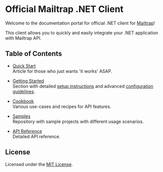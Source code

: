 # Official Mailtrap .NET Client

Welcome to the documentation portal for official .NET client for [Mailtrap](https://mailtrap.io/)!

This client allows you to quickly and easily integrate your .NET application with Mailtrap API.


## Table of Contents
- [Quick Start](xref:quick-start)  
Article for those who just wants 'it works' ASAP.

- [Getting Started](xref:setup)  
Section with detailed [setup instructions](xref:setup) and advanced [configuration guidelines](xref:configuration-model).

- [Cookbook](xref:send-email)  
Various use-cases and recipes for API features.

- [Samples](https://github.com/railsware/mailtrap-dotnet/tree/main/src/samples)  
Repository with sample projects with different usage scenarios.

- [API Reference](xref:Mailtrap)  
Detailed API reference.


<!-- ## Contributing
We believe in the power of OSS and welcome contribution to the library.  
Please refer to [Contributing Guide](https://github.com/railsware/mailtrap-dotnet/tree/main?tab=contrib-ov-file#readme) for details. -->


## License
Licensed under the [MIT License](https://github.com/railsware/mailtrap-dotnet/tree/main?tab=MIT-1-ov-file#readme).
